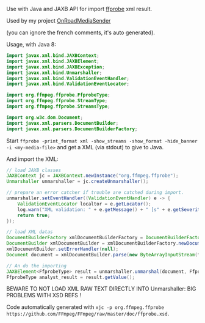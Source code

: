 Use with Java and JAXB API for import [ffprobe](https://ffmpeg.org/ffprobe.html) xml result.

Used by my project [OnRoadMediaSender](https://github.com/hdsdi3g/OnRoadMediaSender)

(you can ignore the french comments, it's auto generated).

Usage, with Java 8:
```java
import javax.xml.bind.JAXBContext;
import javax.xml.bind.JAXBElement;
import javax.xml.bind.JAXBException;
import javax.xml.bind.Unmarshaller;
import javax.xml.bind.ValidationEventHandler;
import javax.xml.bind.ValidationEventLocator;

import org.ffmpeg.ffprobe.FfprobeType;
import org.ffmpeg.ffprobe.StreamType;
import org.ffmpeg.ffprobe.StreamsType;

import org.w3c.dom.Document;
import javax.xml.parsers.DocumentBuilder;
import javax.xml.parsers.DocumentBuilderFactory;
```
Start `ffprobe -print_format xml -show_streams -show_format -hide_banner -i <my-media-file>` and get a XML (via stdout) to give to Java.

And import the XML:
```java
// load JAXB classes
JAXBContext jc = JAXBContext.newInstance("org.ffmpeg.ffprobe");
Unmarshaller unmarshaller = jc.createUnmarshaller();

// prepare an error catcher if trouble are catched during import.
unmarshaller.setEventHandler((ValidationEventHandler) e -> {
	ValidationEventLocator localtor = e.getLocator();
	log.warn("XML validation: " + e.getMessage() + " [s" + e.getSeverity() + "] at line " + localtor.getLineNumber() + ", column " + localtor.getColumnNumber() + " offset " + localtor.getOffset() + " node: " + localtor.getNode() + ", object " + localtor.getObject());
	return true;
});

// load XML datas
DocumentBuilderFactory xmlDocumentBuilderFactory = DocumentBuilderFactory.newInstance();
DocumentBuilder xmlDocumentBuilder = xmlDocumentBuilderFactory.newDocumentBuilder();
xmlDocumentBuilder.setErrorHandler(null);
Document document = xmlDocumentBuilder.parse(new ByteArrayInputStream(ffprobe_stdout.getBytes()));

// An do the importing
JAXBElement<FfprobeType> result = unmarshaller.unmarshal(document, FfprobeType.class);
FfprobeType analyst_result = result.getValue();
```
BEWARE TO NOT LOAD XML RAW TEXT DIRECTLY INTO Unmarshaller: BIG PROBLEMS WITH XSD REFS !

Code automatically generated with `xjc -p org.ffmpeg.ffprobe https://github.com/FFmpeg/FFmpeg/raw/master/doc/ffprobe.xsd`.
